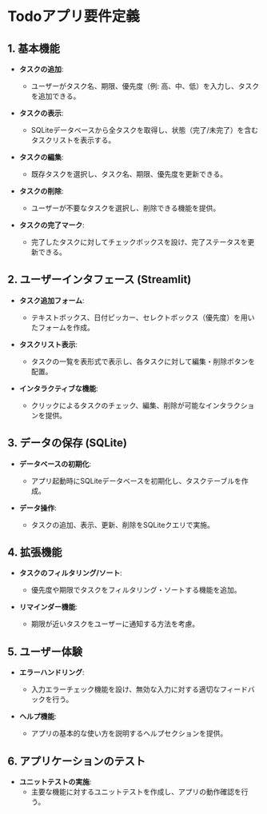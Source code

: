 # Todoアプリ要件定義

## 1. 基本機能
- **タスクの追加**:
  - ユーザーがタスク名、期限、優先度（例: 高、中、低）を入力し、タスクを追加できる。
  
- **タスクの表示**:
  - SQLiteデータベースから全タスクを取得し、状態（完了/未完了）を含むタスクリストを表示する。

- **タスクの編集**:
  - 既存タスクを選択し、タスク名、期限、優先度を更新できる。

- **タスクの削除**:
  - ユーザーが不要なタスクを選択し、削除できる機能を提供。

- **タスクの完了マーク**:
  - 完了したタスクに対してチェックボックスを設け、完了ステータスを更新できる。

## 2. ユーザーインタフェース (Streamlit)
- **タスク追加フォーム**:
  - テキストボックス、日付ピッカー、セレクトボックス（優先度）を用いたフォームを作成。

- **タスクリスト表示**:
  - タスクの一覧を表形式で表示し、各タスクに対して編集・削除ボタンを配置。

- **インタラクティブな機能**:
  - クリックによるタスクのチェック、編集、削除が可能なインタラクションを提供。

## 3. データの保存 (SQLite)
- **データベースの初期化**:
  - アプリ起動時にSQLiteデータベースを初期化し、タスクテーブルを作成。
  
- **データ操作**:
  - タスクの追加、表示、更新、削除をSQLiteクエリで実施。

## 4. 拡張機能
- **タスクのフィルタリング/ソート**:
  - 優先度や期限でタスクをフィルタリング・ソートする機能を追加。

- **リマインダー機能**:
  - 期限が近いタスクをユーザーに通知する方法を考慮。

## 5. ユーザー体験
- **エラーハンドリング**:
  - 入力エラーチェック機能を設け、無効な入力に対する適切なフィードバックを行う。

- **ヘルプ機能**:
  - アプリの基本的な使い方を説明するヘルプセクションを提供。

## 6. アプリケーションのテスト
- **ユニットテストの実施**:
  - 主要な機能に対するユニットテストを作成し、アプリの動作確認を行う。